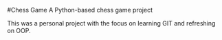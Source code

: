 #Chess Game
A Python-based chess game project

This was a personal project with the focus on learning GIT and refreshing on OOP. 
